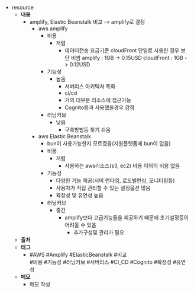 - resource
	- **내용**
		- amplify, Elastic Beanstalk 비교 -> amplify로 결정
			- aws amplify
				- 비용
					- 저렴
						- 데이터전송 요금기준 cloudFront 단일로 사용한 경우 보단 비쌈
						  amplify : 1GB -> 0.15USD
						  cloudFront : 1GB -> 0.12USD
				- 기능성
					- 높음
						- 서버리스 아키텍처 특화
						- ci/cd
						- 거의 대부분 리소스에 접근가능
						- Cognito등과 사용했을경우 강점
				- 러닝커브
					- 낮음
						- 구축방법등 찾기 쉬움
			- aws Elastic Beanstalk
				- bun이 사용가능한지 모르겠음(지원플렛폼에 bun이 없음)
				- 비용
					- 저렴
						- 사용하는 aws리소스(s3, ec2) 비용 이외의 비용 없음
				- 기능성
					- 다양한 기능 제공(서버 런타임, 로드벨런싱, 모니터링등)
					- 사용자가 직접 관리할 수 있는 설정옵션 많음
					- 확장성 및 유연성 높음
				- 러닝커브
					- 중간
						- amplify보다 고급기능들을 제공하기 때문에 초기설정등이 어려울 수 있음
							- 추가구성및 관리가 필요
	- **출처**
	- **태그**
		- #AWS #Amplify #ElasticBeanstalk #비교  
		  #비용 #기능성 #러닝커브 #서버리스 #CI_CD #Cognito #확장성 #유연성
	- **메모**
		- 메모 작성